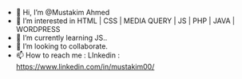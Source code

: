 - 👋 Hi, I’m @Mustakim Ahmed
- 👀 I’m interested in HTML | CSS | MEDIA QUERY | JS | PHP | JAVA | WORDPRESS
- 🌱 I’m currently learning JS..
- 💞️ I’m looking to collaborate.
- 📫 How to reach me : LInkedin : https://www.linkedin.com/in/mustakim00/

<!---
Mustakim-Lab-dotcom/Mustakim-Lab-dotcom is a ✨ special ✨ repository because its `README.md` (this file) appears on your GitHub profile.
You can click the Preview link to take a look at your changes.
--->
